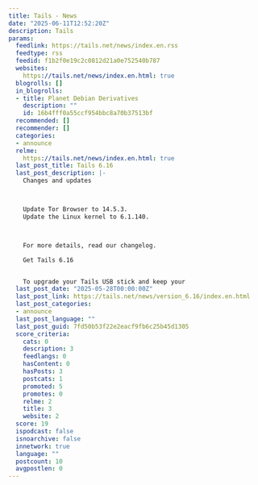 ```yaml
---
title: Tails - News
date: "2025-06-11T12:52:20Z"
description: Tails
params:
  feedlink: https://tails.net/news/index.en.rss
  feedtype: rss
  feedid: f1b2f0e19c2c0812d21a0e752540b787
  websites:
    https://tails.net/news/index.en.html: true
  blogrolls: []
  in_blogrolls:
  - title: Planet Debian Derivatives
    description: ""
    id: 16b4fff0a55ccf954bbc8a70b37513bf
  recommended: []
  recommender: []
  categories:
  - announce
  relme:
    https://tails.net/news/index.en.html: true
  last_post_title: Tails 6.16
  last_post_description: |-
    Changes and updates



    Update Tor Browser to 14.5.3.
    Update the Linux kernel to 6.1.140.



    For more details, read our changelog.

    Get Tails 6.16


    To upgrade your Tails USB stick and keep your
  last_post_date: "2025-05-28T00:00:00Z"
  last_post_link: https://tails.net/news/version_6.16/index.en.html
  last_post_categories:
  - announce
  last_post_language: ""
  last_post_guid: 7fd50b53f22e2eacf9fb6c25b45d1305
  score_criteria:
    cats: 0
    description: 3
    feedlangs: 0
    hasContent: 0
    hasPosts: 3
    postcats: 1
    promoted: 5
    promotes: 0
    relme: 2
    title: 3
    website: 2
  score: 19
  ispodcast: false
  isnoarchive: false
  innetwork: true
  language: ""
  postcount: 10
  avgpostlen: 0
---
```

